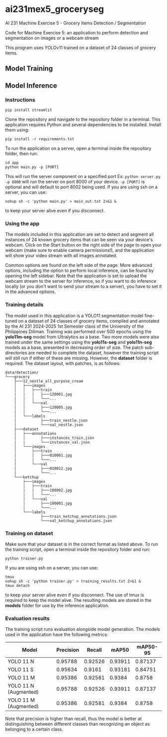 # ai231mex5_groceryseg
AI 231 Machine Exercise 5 - Grocery Items Detection / Segmentation

Code for Machine Exercise 5: an application to perform detection and segmentation on images or a webcam stream

This program uses YOLOv11 trained on a dataset of 24 classes of grocery items.

## Model Training

## Model Inference
### Instructions
```
pip install streamlit
```

Clone the repository and navigate to the repository folder in a terminal. This application requires Python and several dependencies to be installed. Install them using:
```
pip install -r requirements.txt
```

To run the application on a server, open a terminal inside the repository folder, then run:
```
cd app
python main.py -p [PORT]
```
This will run the server component on a specified port Ex: `python server.py -p 8000` will run the server on port 8000 of your device. `-p [PORT]` is optional and will default to port 8002 being used.
If you are using ssh on a server, you can use:
```
nohup sh -c 'python main.py' > main_out.txt 2>&1 &
```
to keep your server alive even if you disconnect.
### Using the app
The models included in this application are set to detect and segment all instances of 24 known grocery items that can be seen via your device's webcam. Click on the Start button  on the right side of the page to open your webcam (make sure to enable camera permissions!), and the application will show your video stream with all images annotated.

Common options are found on the left side of the page. More advanced options, including the option to perform local inference, can be found by opening the left sidebar. Note that the application is set to upload the webcam stream to the server for inference, so if you want to do inference locally (or you don't want to send your stream to a server), you have to set it in the advanced options.

### Training details
The model used in this application is a YOLO11 segmentation model fine-tuned on a dataset of 24 classes of grocery items, compiled and annotated by the AI 231 2024-2025 1st Semester class of the University of the Philippines Diliman.
Training was performed over 500 epochs using the **yolo11m-seg** model from Ultralytics as a base. Two more models were also trained under the same settings using the **yolo11s-seg** and **yolo11n-seg** models as a base, presented in decreasing order of size.
The patch sub-directories are needed to complete the dataset, however the training script will still run if either of these are missing. However, the **dataset** folder is required.
The dataset layout, with patches, is as follows:
```
data/detection/
└───grocery
    ├───12_nestle_all_purpose_cream
    │   ├───images
    │   │   ├───train
    |   |   |   ├───120001.jpg
    |   |   |   └───...
    │   │   └───val
    |   |       ├───120005.jpg
    |   |       └───...
    │   └───labels
    |           ├───train_nestle.json
    |           └───val_nestle.json
    ├───dataset
    │   ├───annotations
    |   |       ├───instances_train.json
    |   |       └───instances_val.json
    │   └───images
    │       ├───train
    |       |   ├───010001.jpg
    |       |   └───...
    │       └───val
    |           ├───010012.jpg
    |           └───...
    └───ketchup
        ├───images
        |   ├───train
        |   |   ├───100002.jpg
        |   |   └───...
        |   └───val
        |       ├───100001.jpg
        |       └───...
        └───labels
                ├───train_ketchup_annotations.json
                └───val_ketchup_annotations.json
```

### Training on dataset
Make sure that your dataset is in the correct format as listed above.
To run the training script, open a terminal inside the repository folder and run:
```
python trainer.py
```
If you are using ssh on a server, you can use:
```
tmux
nohup sh -c 'python trainer.py' > training_results.txt 2>&1 &
tmux detach
```
to keep your server alive even if you disconnect. The use of tmux is required to keep the model alive.
The resulting models are stored in the **models** folder for use by the inference application.

### Evaluation results
The training script runs evaluation alongside model generation. The models used in the application have the following metrics:


| Model                 | Precision | Recall  | mAP50   | mAP50-95 |
|-----------------------|-----------|---------|---------|----------|
| YOLO 11 N             | 0.95788   | 0.92526 | 0.93911 | 0.87137  |
| YOLO 11 S             | 0.95634   | 0.9161  | 0.93181 | 0.84751  |
| YOLO 11 M             | 0.95386   | 0.92581 | 0.9384  | 0.8758   |
| YOLO 11 N (Augmented) | 0.95788   | 0.92526 | 0.93911 | 0.87137  |
| YOLO 11 M (Augmented) | 0.95386   | 0.92581 | 0.9384  | 0.8758   |

Note that precision is higher than recall, thus the model is better at distinguishing between different classes than recognizing an object as belonging to a certain class.